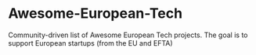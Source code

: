 # Awesome-European-Tech
Community-driven list of Awesome European Tech projects. The goal is to support European startups (from the EU and EFTA)
